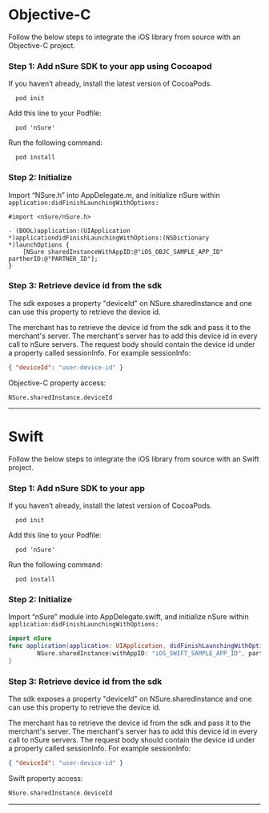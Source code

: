 # Objective-C
Follow the below steps to integrate the iOS library from source with an Objective-C project.

### Step 1: Add nSure SDK to your app using Cocoapod
If you haven’t already, install the latest version of CocoaPods.
```
  pod init
```
Add this line to your Podfile:
```
  pod 'nSure'
``` 
Run the following command:
```
  pod install
```
### Step 2: Initialize
Import “NSure.h” into AppDelegate.m, and initialize nSure within `application:didFinishLaunchingWithOptions:`

```objc
#import <nSure/nSure.h>

- (BOOL)application:(UIApplication *)applicationdidFinishLaunchingWithOptions:(NSDictionary *)launchOptions {
    [NSure sharedInstanceWithAppID:@"iOS_OBJC_SAMPLE_APP_ID" partherID:@"PARTNER_ID"];
}
```
### Step 3: Retrieve device id from the sdk
The sdk exposes a property "deviceId" on NSure.sharedInstance and one can use this property to retrieve the device id.

The merchant has to retrieve the device id from the sdk and pass it to the merchant's server. The merchant's server has to add this device id in every call to nSure servers. The request body should contain the device id under a property called sessionInfo. 
For example sessionInfo:
```json
{ "deviceId": "user-device-id" }
```
Objective-C property access:
```objc
NSure.sharedInstance.deviceId
```

---

# Swift
Follow the below steps to integrate the iOS library from source with an Swift project.

### Step 1: Add nSure SDK to your app
If you haven’t already, install the latest version of CocoaPods.
```
  pod init
```
Add this line to your Podfile:
```
  pod 'nSure'
``` 
Run the following command:
```
  pod install
```

### Step 2: Initialize
Import “nSure” module into AppDelegate.swift, and initialize nSure within `application:didFinishLaunchingWithOptions:`

```swift
import nSure
func application(application: UIApplication, didFinishLaunchingWithOptions launchOptions: [NSObject: AnyObject]?) -> Bool {
        NSure.sharedInstance(withAppID: "iOS_SWIFT_SAMPLE_APP_ID", partherID: "PARTNER_ID")
}
```

### Step 3: Retrieve device id from the sdk
The sdk exposes a property "deviceId" on NSure.sharedInstance and one can use this property to retrieve the device id.

The merchant has to retrieve the device id from the sdk and pass it to the merchant's server. The merchant's server has to add this device id in every call to nSure servers. The request body should contain the device id under a property called sessionInfo. 
For example sessionInfo:
```json
{ "deviceId": "user-device-id" }
```
Swift property access:
```swift
NSure.sharedInstance.deviceId
```

---
